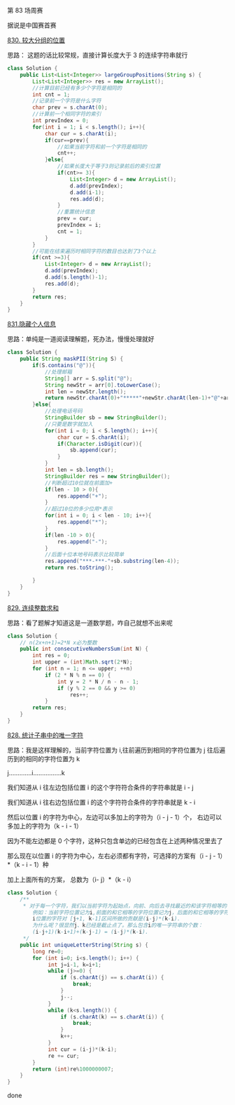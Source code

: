 第 83 场周赛

据说是中国赛首赛

[830. 较大分组的位置](https://leetcode-cn.com/problems/positions-of-large-groups/)

思路： 这题的话比较常规，直接计算长度大于 3 的连续字符串就行

```java
class Solution {
    public List<List<Integer>> largeGroupPositions(String s) {
        List<List<Integer>> res = new ArrayList();
        //计算目前已经有多少个字符是相同的
        int cnt = 1;
        //记录前一个字符是什么字符
        char prev = s.charAt(0);
        //计算前一个相同字符的索引
        int prevIndex = 0;
        for(int i = 1; i < s.length(); i++){
            char cur = s.charAt(i);
            if(cur==prev){
                //如果当前字符和前一个字符是相同的
                cnt++;
            }else{
                //如果长度大于等于3则记录前后的索引位置
                if(cnt>= 3){
                    List<Integer> d = new ArrayList();
                    d.add(prevIndex);
                    d.add(i-1);
                    res.add(d);
                }
                //重置统计信息
                prev = cur;
                prevIndex = i;
                cnt = 1;
            }
        }
        //可能在结束遍历时相同字符的数目也达到了3个以上
        if(cnt >=3){
            List<Integer> d = new ArrayList();
            d.add(prevIndex);
            d.add(s.length()-1);
            res.add(d);
        }
        return res;
    }
}
```

[831.隐藏个人信息](https://leetcode-cn.com/problems/masking-personal-information/)

思路：单纯是一道阅读理解题，死办法，慢慢处理就好

```java
class Solution {
    public String maskPII(String S) {
        if(S.contains("@")){
            //处理邮箱
            String[] arr = S.split("@");
            String newStr = arr[0].toLowerCase();
            int len = newStr.length();
            return newStr.charAt(0)+"*****"+newStr.charAt(len-1)+"@"+arr[1].toLowerCase();
        }else{
            //处理电话号码
            StringBuilder sb = new StringBuilder();
            //只要是数字就加入
            for(int i = 0; i < S.length(); i++){
                char cur = S.charAt(i);
                if(Character.isDigit(cur)){
                    sb.append(cur);
                }
            }
            int len = sb.length();
            StringBuilder res = new StringBuilder();
            //判断超过10位就在前面加+
            if(len - 10 > 0){
                res.append("+");
            }
            //超过10位的多少位用*表示
            for(int i = 0; i < len - 10; i++){
                res.append("*");
            }
            if(len -10 > 0){
                res.append("-");
            }
            //后面十位本地号码表示比较简单
            res.append("***-***-"+sb.substring(len-4));
            return res.toString();

        }
    }
}
```

[829. 连续整数求和](https://leetcode-cn.com/problems/consecutive-numbers-sum/)

思路：看了题解才知道这是一道数学题，咋自己就想不出来呢

```java
class Solution {
    // n(2x+n+1)=2*N x必为整数
    public int consecutiveNumbersSum(int N) {
        int res = 0;
        int upper = (int)Math.sqrt(2*N);
        for (int n = 1; n <= upper; ++n)
            if (2 * N % n == 0) {
                int y = 2 * N / n - n - 1;
                if (y % 2 == 0 && y >= 0)
                    res++;
            }
        return res;
    }
}
```

[828. 统计子串中的唯一字符](https://leetcode-cn.com/problems/count-unique-characters-of-all-substrings-of-a-given-string/)

思路：我是这样理解的，当前字符位置为 i,往前遍历到相同的字符位置为 j 往后遍历到的相同的字符位置为 k

j.............i................k

我们知道从 i 往左边包括位置 i 的这个字符符合条件的字符串就是 i - j

我们知道从 i 往右边包括位置 i 的这个字符符合条件的字符串就是 k - i

然后以位置 i 的字符为中心，左边可以多加上的字符为（i - j - 1）个， 右边可以多加上的字符为（k - i - 1）

因为不能左边都是 0 个字符，这种只包含单边的已经包含在上述两种情况里去了

那么现在以位置 i 的字符为中心，左右必须都有字符，可选择的方案有（i - j - 1）\*（k - i - 1）种

加上上面所有的方案， 总数为（i- j）\*（k - i）

```java
class Solution {
    /**
     * 对于每一个字符，我们以当前字符为起始点，向前、向后去寻找最近的和该字符相等的字符
        例如：当前字符位置记为i,前面的和它相等的字符位置记为j，后面的和它相等的字符位置记为k,那么对于区间[j,...i,...k],
        i位置的字符对 [j+1, k-1]区间所做的贡献是(i-j)*(k-i).
        为什么呢？很显然j、k已经是截止点了。那么包含i的唯一字符串的个数：
        (i-j+1)(k-i+1)+(k-j-1) = (i-j)*(k-i).
     */
    public int uniqueLetterString(String s) {
        long re=0;
        for (int i=0; i<s.length(); i++) {
             int j=i-1, k=i+1;
             while (j>=0) {
                 if (s.charAt(j) == s.charAt(i)) {
                     break;
                 }
                 j--;
             }
             while (k<s.length()) {
                 if (s.charAt(k) == s.charAt(i)) {
                     break;
                 }
                 k++;
             }
             int cur = (i-j)*(k-i);
             re += cur;
        }
        return (int)re%1000000007;
    }
}
```

done

